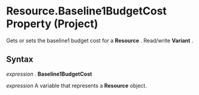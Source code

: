 
# Resource.Baseline1BudgetCost Property (Project)

Gets or sets the baseline1 budget cost for a  **Resource** . Read/write **Variant** .


## Syntax

 _expression_ . **Baseline1BudgetCost**

 _expression_ A variable that represents a **Resource** object.

